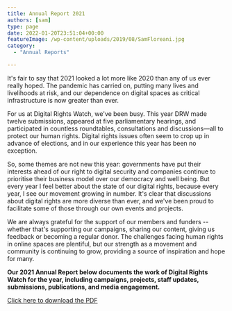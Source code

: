 ```yaml
---
title: Annual Report 2021
authors: [sam]
type: page
date: 2022-01-20T23:51:04+00:00
featureImage: /wp-content/uploads/2019/08/SamFloreani.jpg
category:
  - "Annual Reports"

---
```

It's fair to say that 2021 looked a lot more like 2020 than any of us ever really hoped. The pandemic has carried on, putting many lives and livelihoods at risk, and our dependence on digital spaces as critical infrastructure is now greater than ever.

For us at Digital Rights Watch, we've been busy. This year DRW made twelve submissions, appeared at five parliamentary hearings, and participated in countless roundtables, consultations and discussions—all to protect our human rights. Digital rights issues often seem to crop up in advance of elections, and in our experience this year has been no exception.

So, some themes are not new this year: governments have put their interests ahead of our right to digital security and companies continue to prioritise their business model over our democracy and well being. But every year I feel better about the state of our digital rights, because every year, I see our movement growing in number. It's clear that discussions about digital rights are more diverse than ever, and we've been proud to facilitate some of those through our own events and projects.

We are always grateful for the support of our members and funders -- whether that's supporting our campaigns, sharing our content, giving us feedback or becoming a regular donor. The challenges facing human rights in online spaces are plentiful, but our strength as a movement and community is continuing to grow, providing a source of inspiration and hope for many.

**Our 2021 Annual Report below documents the work of Digital Rights Watch for the year, including campaigns, projects, staff updates, submissions, publications, and media engagement.**

[Click here to download the PDF](https://issuu.com/digitalrightswatch/docs/annual_report_2021)
